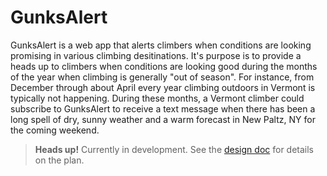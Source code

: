 # GunksAlert
GunksAlert is a web app that alerts climbers when conditions are looking promising in various climbing desitinations. It's purpose is to provide a heads up to climbers when conditions are looking good during the months of the year when climbing is generally "out of season". For instance, from December through about April every year climbing outdoors in Vermont is typically not happening. During these months, a Vermont climber could subscribe to GunksAlert to receive a text message when there has been a long spell of dry, sunny weather and a warm forecast in New Paltz, NY for the coming weekend.

> **Heads up!** Currently in development. See the [design doc](./docs/design.md) for details on the plan.
